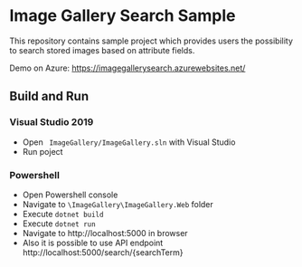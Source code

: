 # Image Gallery Search Sample
This repository contains sample project which provides users the possibility to search stored images based on attribute fields.

Demo on Azure: https://imagegallerysearch.azurewebsites.net/ 

## Build and Run
### Visual Studio 2019
- Open ``` ImageGallery/ImageGallery.sln``` with Visual Studio
- Run poject

### Powershell
- Open Powershell console
- Navigate to ```\ImageGallery\ImageGallery.Web``` folder
- Execute ```dotnet build```
- Execute ```dotnet run```
- Navigate to http://localhost:5000 in browser
- Also it is possible to use API endpoint http://localhost:5000/search/{searchTerm}

